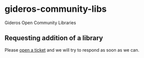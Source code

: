 gideros-community-libs
======================

Gideros Open Community Libraries

## Requesting addition of a library

Please [open a ticket](https://github.com/gideros/gideros-community-libs/issues/new) and we will try to respond as soon as we can.
